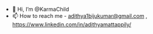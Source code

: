 - 👋 Hi, I’m @KarmaChild
- 📫 How to reach me - adithya1bijukumar@gmail.com , https://www.linkedin.com/in/adithyamattappily/

<!---
KarmaChild/KarmaChild is a ✨ special ✨ repository because its `README.md` (this file) appears on your GitHub profile.
You can click the Preview link to take a look at your changes.
--->
